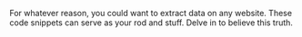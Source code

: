 For whatever reason, you could want to extract data on any website. These code snippets can serve as your rod and stuff. Delve in to believe this truth.

